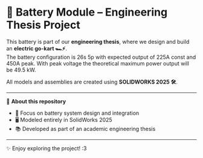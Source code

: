 # 🔋 Battery Module – Engineering Thesis Project  

This battery is part of our **engineering thesis**, where we design and build an **electric go-kart 🏎️⚡**.  
The battery configuration is 26s 5p with expected output of 225A const and 450A peak. 
With peak voltage the theoretical maximum power output will be 49.5 kW. 

All models and assemblies are created using **SOLIDWORKS 2025 🛠️**.  

---

📌 **About this repository**  
- 🔧 Focus on battery system design and integration  
- 🖥️ Modeled entirely in SolidWorks 2025  
- 📚 Developed as part of an academic engineering thesis  

---

✨ Enjoy exploring the project! :3  
